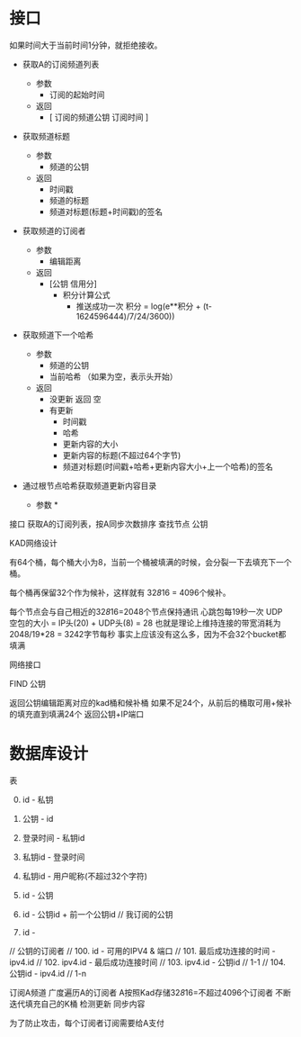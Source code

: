 # 接口 

如果时间大于当前时间1分钟，就拒绝接收。

* 获取A的订阅频道列表 
  * 参数
    * 订阅的起始时间 
  * 返回
    * [ 订阅的频道公钥 订阅时间 ] 

* 获取频道标题
  * 参数
    * 频道的公钥
  * 返回
    * 时间戳
    * 频道的标题
    * 频道对标题(标题+时间戳)的签名

* 获取频道的订阅者
  * 参数
    * 编辑距离
  * 返回
    * [公钥 信用分]
      * 积分计算公式 
         * 推送成功一次 积分 = log(e**积分 + (t-1624596444)/7/24/3600))

* 获取频道下一个哈希
  * 参数
    * 频道的公钥
    * 当前哈希 （如果为空，表示头开始）
  * 返回
    * 没更新 返回 空
    * 有更新
      * 时间戳
      * 哈希
      * 更新内容的大小
      * 更新内容的标题(不超过64个字节)
      * 频道对标题(时间戳+哈希+更新内容大小+上一个哈希)的签名


* 通过根节点哈希获取频道更新内容目录
  * 参数
    * 


接口 
  获取A的订阅列表，按A同步次数排序
  查找节点 公钥


KAD网络设计

有64个桶，每个桶大小为8，当前一个桶被填满的时候，会分裂一下去填充下一个桶。

每个桶再保留32个作为候补，这样就有 32*8*16 = 4096个候补。

每个节点会与自己相近的32*8*16=2048个节点保持通讯
心跳包每19秒一次
UDP 空包的大小 = IP头(20) + UDP头(8) = 28
也就是理论上维持连接的带宽消耗为 2048/19*28 = 3242字节每秒
事实上应该没有这么多，因为不会32个bucket都填满

网络接口
  
FIND 公钥

  返回公钥编辑距离对应的kad桶和候补桶
  如果不足24个，从前后的桶取可用+候补的填充直到填满24个
  返回公钥+IP端口
  



# 数据库设计

表

0. id - 私钥
1. 公钥 - id
2. 登录时间 - 私钥id
3. 私钥id - 登录时间
4. 私钥id - 用户昵称(不超过32个字符)

10. id - 公钥
11. id - 公钥id + 前一个公钥id  // 我订阅的公钥
12. id - 

// 公钥的订阅者
// 100. id - 可用的IPV4 & 端口
// 101. 最后成功连接的时间 - ipv4.id 
// 102. ipv4.id - 最后成功连接时间 
// 103. ipv4.id - 公钥id // 1-1
// 104. 公钥id - ipv4.id // 1-n 

订阅A频道
广度遍历A的订阅者
  A按照Kad存储32*8*16=不超过4096个订阅者
不断迭代填充自己的K桶
检测更新
同步内容

为了防止攻击，每个订阅者订阅需要给A支付
